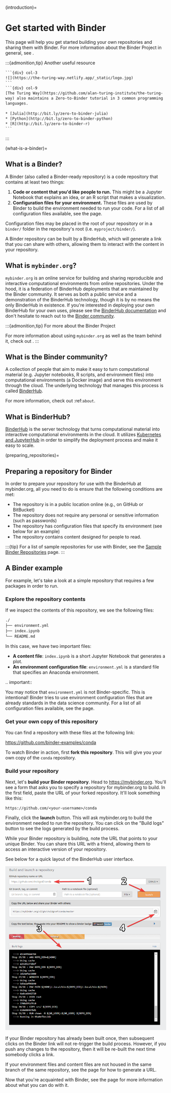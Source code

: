 (introduction)=
# Get started with Binder

This page will help you get started building your own repositories and sharing them with Binder. For more information about the Binder Project in general, see [](../about/about).

:::{admonition,tip} Another useful resource
````{div} row
```{div} col-3
![](https://the-turing-way.netlify.app/_static/logo.jpg)
```
```{div} col-9
[The Turing Way](https://github.com/alan-turing-institute/the-turing-way) also maintains a Zero-to-Binder tutorial in 3 common programming languages.

* [Julia](http://bit.ly/zero-to-binder-julia)
* [Python](http://bit.ly/zero-to-binder-python)
* [R](http://bit.ly/zero-to-binder-r)
```
````
:::

(what-is-a-binder)=

## What is a Binder?

A Binder (also called a Binder-ready repository) is a code repository that
contains at least two things:

1. **Code or content that you'd like people to run.** This might be a
   Jupyter Notebook that explains an idea, or an R script that makes a
   visualization.
2. **Configuration files for your environment.** These files are used
   by Binder to build the environment needed to run your code.
   For a list of all configuration files available, see the
   [](config-files) page.

Configuration files may be placed in the root of
your repository or in a `binder/` folder in the repository's root
(i.e. `myproject/binder/`).

A Binder repository can be built by a BinderHub, which will generate a
link that you can share with others, allowing them to interact with the
content in your repository.


## What is `mybinder.org`?

`mybinder.org` is an online service for building and sharing reproducible and interactive
computational environments from online repositories. Under the hood, it is a
federation of BinderHub deployments that are maintained by the
Binder community. It serves as both a public service and a demonstration
of the BinderHub technology, though it is by no means the only BinderHub
in existence. If you're interested in deploying your own BinderHub for your
own uses, please see the [BinderHub documentation][BinderHub]
and don't hesitate to reach out to the [Binder community](https://gitter.im/jupyterhub/binder).

:::{admonition,tip} For more about the Binder Project

For more information about using `mybinder.org` as well as the team behind it,
check out [](about).
:::

## What is the Binder community?

A collection of people that aim to make it easy to turn
computational material (e.g. Jupyter notebooks, R scripts, and environment
files) into computational environments (a Docker image) and serve this
environment through the cloud. The underlying technology that manages this
process is called [BinderHub][BinderHub].

For more information, check out :ref:`about`.

## What is BinderHub?

[BinderHub][BinderHub] is the server technology that
turns computational material into
interactive computational environments in the cloud. It utilizes
[Kubernetes and JupyterHub](https://z2jh.jupyter.org) in order to
simplify the deployment process and make it easy to scale.

(preparing_repositories)=

## Preparing a repository for Binder

In order to prepare your repository for use with the BinderHub
at mybinder.org, all you
need to do is ensure that the following conditions are met:

* The repository is in a public location online (e.g., on GitHub or BitBucket)
* The repository does not require any personal or sensitive information
  (such as passwords)
* The repository has configuration files that specify its environment
  (see below for an example)
* The repository contains content designed for people to read.

:::{tip}
For a list of sample repositories for use with Binder, see the
[Sample Binder Repositories](examples/sample_repos) page.
:::

## A Binder example

For example, let's take a look at a simple repository that requires a
few packages in order to run.

### Explore the repository contents

If we inspect the contents of this repository,
we see the following files:

```bash
./
├── environment.yml
├── index.ipynb
└── README.md
```

In this case, we have two important files:

* **A content file**: `index.ipynb` is a short Jupyter Notebook that
  generates a plot.
* **An environment configuration file**: `environment.yml` is a standard
  file that specifies an Anaconda environment.

.. important::

   You may notice that `environment.yml` is not Binder-specific. This is
   intentional! Binder tries to use environment configuration files that are
   already standards in the data science community. For a list of all
   configuration files available, see the [](config-files) page.

### Get your own copy of this repository

You can find a repository with these files at the following link:

<https://github.com/binder-examples/conda>

To watch Binder in action, first **fork this repository**. This will
give you your own copy of the `conda` repository.

### Build your repository

Next, let's **build your Binder repository**. Head to <https://mybinder.org>.
You'll see a form that asks you to specify a repository for mybinder.org to
build. In the first field, paste the URL of your forked repository. It'll look
something like this:

```
https://github.com/<your-username>/conda
```

Finally, click the **launch** button. This will ask mybinder.org to
build the environment needed to run the repository. You can click on the
"Build logs" button to see the logs generated by the build process.

While your Binder repository is building, note the URL that points to your unique Binder.
You can share this URL with a friend, allowing them to access an interactive
version of your repository.

See below for a quick layout of the BinderHub user interface.

![The myinder.org UI](_static/images/mybinder-ui-start.png)

If your Binder repository has already been built once, then subsequent clicks on
the Binder link will not re-trigger the build process. However, if you
push any changes to the repository, then it will be re-built the next time
somebody clicks a link.

If your environment files and content files are not housed in the same branch of the same repository, see the [](external_binder_setup) page for how to generate a URL.

Now that you're acquainted with Binder, see the [](using-binder) page
for more information about what you can do with it.

[BinderHub]: https://binderhub.readthedocs.io/en/latest
